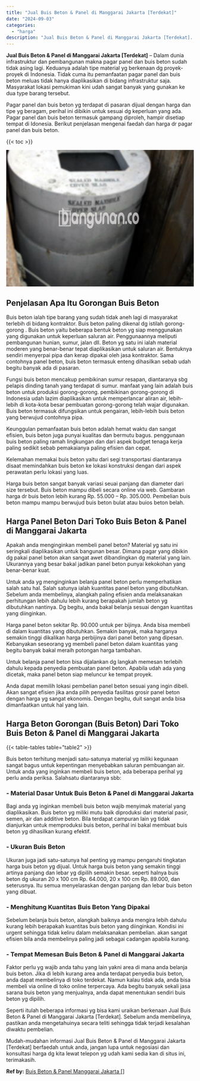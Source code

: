 ```yaml
---
title: "Jual Buis Beton & Panel di Manggarai Jakarta [Terdekat]"
date: "2024-09-03"
categories: 
  - "harga"
description: "Jual Buis Beton & Panel di Manggarai Jakarta [Terdekat]. Mudah-mudahan informasi Jual Buis Beton & Panel di Manggarai Jakarta [Terdekat] berfaedah untuk an..."
---
```


**Jual Buis Beton & Panel di Manggarai Jakarta \[Terdekat\]** – Dalam dunia infrastruktur dan pembangunan makna pagar panel dan buis beton sudah tidak asing lagi. Keduanya adalah tipe material yg berkenaan dg proyek-proyek di Indonesia. Tidak cuma itu pemanfaatan pagar panel dan buis beton meluas tidak hanya diaplikasikan di bidang infrastruktur saja. Masyarakat lokasi pemukiman kini udah sangat banyak yang gunakan ke dua type barang tersebut.

Pagar panel dan buis beton yg terdapat di pasaran dijual dengan harga dan tipe yg beragam, perihal ini dibikin untuk sesuai dg keperluan yang ada. Pagar panel dan buis beton termasuk gampang diproleh, hampir disetiap tempat di Idonesia. Berikut penjelasan mengenai faedah dan harga dr pagar panel dan buis beton.

{{< toc >}}

![Jual Buis Beton & Panel di Manggarai Jakarta [Terdekat]](/images/jual-panel-buis-beton-murah-02.png)

## Penjelasan Apa Itu Gorongan Buis Beton

Buis beton ialah tipe barang yang sudah tidak aneh lagi di masyarakat terlebih di bidang kontraktor. Buis beton paling dikenal dg istilah gorong-gorong . Buis beton yaitu beberapa bentuk beton yg siap menggunakan yang digunakan untuk keperluan saluran air. Penggunaannya meliputi pembangunan hunian, sumur, jalan dll. Beton yg satu ini ialah material moderen yang benar-benar tepat diaplikasikan untuk saluran air. Bentuknya sendiri menyerpai pipa dan kerap dipakai oleh jasa kontraktor. Sama contohnya panel beton, buis beton termasuk enteng dihasilkan sebab udah begitu banyak ada di pasaran.

Fungsi buis beton mencakup pembikinan sumur resapan, diantaranya sbg pelapis dinding tanah yang terdapat di sumur. manfaat yang lain adalah buis beton untuk produksi gorong-gorong. pembikinan gorong-gorong di Indonesia udah lazim diaplikasikan untuk memperlancar aliran air, lebih-lebih di kota-kota besar pembuatan gorong-gorong telah wajar digunakan. Buis beton termasuk difungsikan untuk pengairan, lebih-lebih buis beton yang berwujud contohnya pipa.

Keunggulan pemanfaatan buis beton adalah hemat waktu dan sangat efisien, buis beton juga punyai kualitas dan bermutu bagus. penggunaan buis beton paling ramah lingkungan dan dari aspek budget tenaga kerja paling sedikit sebab pemakaianya paling efisien dan cepat.

Kelemahan memakai buis beton yaitu dari segi transportasi diantaranya disaat memindahkan buis beton ke lokasi konstruksi dengan dari aspek perawatan perlu lokasi yang luas.

Harga buis beton sangat banyak variasi seuai panjang dan diameter dari size tersebut. Buis beton mampu dibeli secara online via web. Gambaran harga dr buis beton lebih kurang Rp. 55.000 – Rp. 305.000. Pembelian buis beton mampu mampu berwujud buis beton bulat atau buios beton belah.

## Harga Panel Beton Dari Toko Buis Beton & Panel di Manggarai Jakarta

Apakah anda menginginkan membeli panel beton? Material yg satu ini seringkali diaplikasikan untuk bangunan besar. Dimana pagar yang dibikin dg pakai panel beton akan sangat awet dibandingkan dg material yang lain. Ukurannya yang besar bakal jadikan panel beton punyai kekokohan yang benar-benar kuat.

Untuk anda yg menginginkan belanja panel beton perlu memperhatikan salah satu hal. Salah satunya ialah kuantitas panel beton yang dibutuhkan. Sebelum anda membelinya, alangkah paling efisien anda melaksanakan perhitungan lebih dahulu lebih kurang berapakah jumlah beton yg dibutuhkan nantinya. Dg begitu, anda bakal belanja sesuai dengan kuantitas yang diinginkan.

Harga panel beton sekitar Rp. 90.000 untuk per bijinya. Anda bisa membeli di dalam kuantitas yang dibutuhkan. Semakin banyak, maka harganya semakin tinggi dikalikan harga perbijinya dari panel beton yang dipesan. Kebanyakan seseorang yg membeli panel beton dalam kuantitas yang begitu banyak bakal meraih potongan harga tambahan.

Untuk belanja panel beton bisa dijalankan dg langkah memesan terlebih dahulu kepada penyedia pembuatan panel beton. Apabila udah ada yang dicetak, maka panel beton siap meluncur ke tempat proyek.

Anda dapat memilih lokasi pembelian panel beton sesuai yang ingin dibeli. Akan sangat efisien jika anda pilih penyedia fasilitas grosir panel beton dengan harga yg sangat ekonomis. Dengan begitu, duit sangat anda bisa dimanfaatkan untuk hal yang lain.

## Harga Beton Gorongan (Buis Beton) Dari Toko Buis Beton & Panel di Manggarai Jakarta

{{< table-tables table="table2" >}}

Buis beton terhitung menjadi satu-satunya material yg miliki kegunaan sangat bagus untuk kepentingan menyebabkan saluran pembuangan air. Untuk anda yang inginkan membeli buis beton, ada beberapa perihal yg perlu anda periksa. Salahsatu diantaranya sbb:

### \- Material Dasar Untuk Buis Beton & Panel di Manggarai Jakarta

Bagi anda yg inginkan membeli buis beton wajib menyimak material yang diaplikasikan. Buis beton yg miliki mutu baik diproduksi dari material pasir, semen, air dan additive beton. Bila terdapat campuran lain yg tidak dianjurkan untuk memproduksi buis beton, perihal ini bakal membuat buis beton yg dihasilkan kurang efektif.

### \- Ukuran Buis Beton

Ukuran juga jadi satu-satunya hal penting yg mampu pengaruhi tingkatan harga buis beton yg dijual. Untuk harga buis beton yang semakin tinggi artinya panjang dan lebar yg dipilih semakin besar. seperti halnya buis beton dg ukuran 20 x 100 cm Rp. 64.000, 20 x 100 cm Rp. 89.000, dan seterusnya. Itu semua menyelaraskan dengan panjang dan lebar buis beton yang dibuat.

### \- Menghitung Kuantitas Buis Beton Yang Dipakai

Sebelum belanja buis beton, alangkah baiknya anda mengira lebih dahulu kurang lebih berapakah kuantitas buis beton yang diinginkan. Kondisi ini urgent sehingga tidak keliru dalam melaksanakan pembelian. akan sangat efisien bila anda membelinya paling jadi sebagai cadangan apabila kurang.

### \- Tempat Memesan Buis Beton & Panel di Manggarai Jakarta

Faktor perlu yg wajib anda tahu yang lain yakni area di mana anda belanja buis beton. Jika di lebih kurang area anda terdapat penyedia buis beton, anda dapat membelinya di toko terdekat. Namun kalau tidak ada, anda bisa membeli via online di toko online terpercaya. Ada begitu banyak sekali jasa sarana buis beton yang menjualnya, anda dapat menentukan sendiri buis beton yg dipilih.

Seperti itulah beberapa informasi yg bisa kami uraikan berkenaan Jual Buis Beton & Panel di Manggarai Jakarta \[Terdekat\]. Sebelum anda membelinya, pastikan anda mengetahuinya secara teliti sehingga tidak terjadi kesalahan diwaktu pembelian.

Mudah-mudahan informasi Jual Buis Beton & Panel di Manggarai Jakarta \[Terdekat\] berfaedah untuk anda, jangan lupa untuk negosiasi dan konsultasi harga dg kita lewat telepon yg udah kami sedia kan di situs ini, terimakasih.

**Ref by:** [Buis Beton & Panel Manggarai Jakarta []](https://id.wikipedia.org/wiki/Buis)
